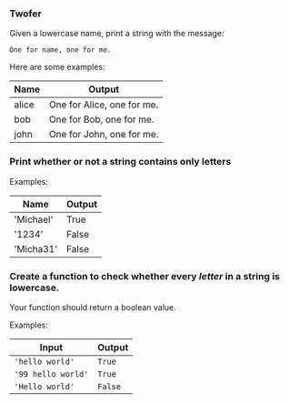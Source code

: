 ### Twofer

Given a lowercase name, print a string with the message:

`One for name, one for me.`

Here are some examples:

| Name | Output |
| --- | --- |
| alice | One for Alice, one for me. |
| bob | One for Bob, one for me. |
| john | One for John, one for me. |

### Print whether or not a string contains only letters

Examples:

| Name | Output |
| --- | --- |
| 'Michael' | True |
| '1234' | False |
| 'Micha31' | False |

### Create a function to check whether every _letter_ in a string is lowercase.

Your function should return a boolean value.

Examples:

| Input | Output |
| --- | --- |
| `'hello world'` | `True` |
| `'99 hello world'` | `True` |
| `'Hello world'` | `False` |
